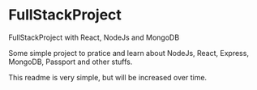 # FullStackProject
FullStackProject with React, NodeJs and MongoDB

Some simple project to pratice and learn about NodeJs, React, Express, MongoDB, Passport and other stuffs. 

This readme is very simple, but will be increased over time.
